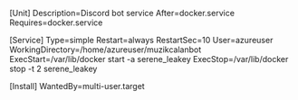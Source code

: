 [Unit]
Description=Discord bot service
After=docker.service
Requires=docker.service

[Service]
Type=simple
Restart=always
RestartSec=10
User=azureuser
WorkingDirectory=/home/azureuser/muzikcalanbot
ExecStart=/var/lib/docker start -a serene_leakey
ExecStop=/var/lib/docker stop -t 2 serene_leakey

[Install]
WantedBy=multi-user.target
